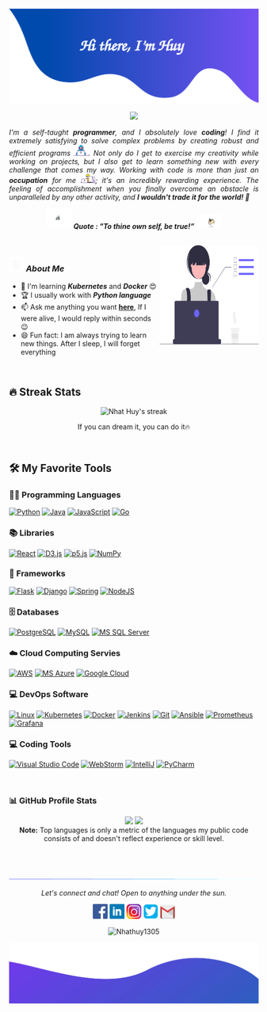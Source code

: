 ![alt text](./images/header.svg)

<p align="center">
  <img src="https://readme-typing-svg.herokuapp.com?lines=Computer+Science+Student;DevOps+Engineer;Cloud%20Enthusiastic;Always%20learning%20new%20things&center=true&width=380&height=45">
</p>

<p align="justify">
  <em>
	  I'm a self-taught <b>programmer</b>, and I absolutely love <b>coding</b>! I find it extremely satisfying to solve complex problems by creating robust and efficient programs <img src="./images/Developer.gif" width="30px">. Not only do I get to exercise my creativity while working on projects, but I also get to learn something new with every challenge that comes my way. Working with code is more than just an <b>occupation</b> for me <img src="./images/Designer.gif" width="30px">; it's an incredibly rewarding experience. The feeling of accomplishment when you finally overcome an obstacle is unparalleled by any other activity, and <b>I wouldn't trade it for the world! </b> ️🥇
  </em> 
  <br>
</p>
<p align="center">
	<img src="./images/dog_2.gif" width="50" /> <b><i>Quote : "To thine own self, be true!”</i></b> <img src="./images/dog_1.gif" width="50" />
</p>

<br>

<img align="right" width=200px height=200px alt="side_sticker" src="./images/profile_dev.svg" />

### <img src="./images/stats.gif" width="30px"> ***About Me***

* 🌱 I'm learning ***Kubernetes*** and ***Docker*** 😍
* 🏆 I usually work with ***Python language***
* 📫 Ask me anything you want [**here**](https://github.com/Nhathuy1305/Nhathuy1305/issues), If I were alive, I would reply within seconds 😉
* 😄 Fun fact: I am always trying to learn new things. After I sleep, I will forget everything

<br>

## 🔥 Streak Stats
<p align="center">
    <img title="🔥 Burn like HUY" alt="Nhat Huy's streak" src="https://github-readme-streak-stats.herokuapp.com/?user=Nhathuy1305&theme=monokai-metallian&hide_border=true"/>
  <p align="center"> If you can dream it, you can do it🔥 </p>
</p>

<br>

## 🛠️ My Favorite Tools

### 👨‍💻 Programming Languages
<p>
     <a href="https://github.com/search?q=user%3ANhatHuy1305+is%3Arepo+language%3Apython"><img alt="Python" src="https://img.shields.io/badge/Python%20-%2314354C.svg?logo=python&logoColor=white"></a>	
    <a href="https://github.com/search?q=user%3ANhatHuy1305+is%3Arepo+language%3Ajava"><img alt="Java" src="https://img.shields.io/badge/Java-%23007396.svg?logo=openjdk&logoColor=white"></a>
    <a href="https://github.com/search?q=user%3ANhatHuy1305+is%3Arepo+language%3Ajavascript"><img alt="JavaScript" src="https://img.shields.io/badge/JavaScript%20-grey.svg?logo=javascript&logoColor=white"></a>
    <a href="https://github.com/search?q=user%3ANhatHuy1305+is%3Arepo+language%3Ago"><img alt="Go" src="https://img.shields.io/badge/Golang-%23430098.svg?logo=go&logoColor=white"></a>
<!--     <a href="https://github.com/search?q=user%3ANhatHuy1305+is%3Arepo+language%3Acpp"><img alt="C++" src="https://img.shields.io/badge/C++%20-%2400599C.svg?logo=c%2B%2B&logoColor=white"></a> -->
<!--     <a href="https://github.com/search?q=user%3ANhatHuy1305+is%3Arepo+language%3Ahtml"><img alt="HTML" src="https://img.shields.io/badge/HTML%20-%23E34F26.svg?logo=html5&logoColor=white"></a>
    <a href="https://github.com/search?q=user%3ANhatHuy1305+is%3Arepo+language%3Acss"><img alt="CSS" src="https://img.shields.io/badge/CSS%20-%231572B6.svg?logo=css3&logoColor=white"></a> -->
   
<!--     <a href="https://github.com/search?q=user%3ANhatHuy1305+is%3Arepo+language%3Asql"><img alt="SQL" src="https://img.shields.io/badge/SQL%20-%23025E8C.svg?logo=mysql&logoColor=white"></a> -->

### 📚 Libraries

<p>
    <a href="#"><img alt="React" src="https://img.shields.io/badge/React%20-%2321232a.svg?logo=react&logoColor=%2361DAFB"></a>
    <a href="#"><img alt="D3.js" src="https://img.shields.io/badge/D3.js-%2020532a.svg?logo=d3.js&logoColor=white"></a>
    <a href="#"><img alt="p5.js" src="https://img.shields.io/badge/p5.js-%23F7DF1E.svg?logo=p5dotjs&logoColor=blue"></a>
    <a href="#"><img alt="NumPy" src="https://img.shields.io/badge/Numpy%20-%23430098.svg?logo=numpy&logoColor=white"></a>
</p>

### 🧰 Frameworks
<p>
    <a href="#"><img alt="Flask" src="https://img.shields.io/badge/Flask%20-%2321232a.svg?logo=flask&logoColor=red"></a>
    <a href="#"><img alt="Django" src="https://img.shields.io/badge/Django%20-blue.svg?logo=django&logoColor=white"></a>
    <a href="#"><img alt="Spring" src="https://img.shields.io/badge/Spring%20-grey.svg?logo=spring&logoColor=%green"></a>
    <a href="https://github.com/search?q=user%3ANhatHuy1305+is%3Arepo+language%3Ajavascript"><img alt="NodeJS" src="https://img.shields.io/badge/Node.js%20-%2343853D.svg?logo=node.js&logoColor=white"></a>
</p>

### 🗄️ Databases

<p>
    <a href="#"><img alt="PostgreSQL" src="https://img.shields.io/badge/PostgreSQL%20-%23430098.svg?logo=postgresql&logoColor=white"></a>
    <a href="#"><img alt="MySQL" src="https://img.shields.io/badge/MySQL-%24430098.svg?logo=mysql&logoColor=white"></a>
    <a href="#"><img alt="MS SQL Server" src="https://img.shields.io/badge/Microsoft%20SQL%20Server-%2300f.svg?logo=microsoftsqlserver&logoColor=white"></a>
</p>

### ☁️ Cloud Computing Servies

<p>
    <a href="#"><img alt="AWS" src="https://img.shields.io/badge/Amazon%20Web%20Services-%23FF9900.svg?logo=amazon-aws&logoColor=white"></a>
    <a href="#"><img alt="MS Azure" src="https://img.shields.io/badge/Microsoft%20Azure%20-%230072C6.svg?logo=microsoftazure&logoColor=white"></a>
    <a href="#"><img alt="Google Cloud" src ="https://img.shields.io/badge/Google%20Cloud%20Platform-%234285F4.svg?logo=google-cloud&logoColor=white"></a>
</p>

### 💻 DevOps Software

<p>
    <a href="#"><img alt="Linux" src="https://img.shields.io/badge/Linux-3333ff?logo=linux&logoColor=white"></a>
    <a href="#"><img alt="Kubernetes" src="https://img.shields.io/badge/Kubernetes%20-%23326ce5.svg?logo=kubernetes&logoColor=white"></a>
    <a href="#"><img alt="Docker" src="https://img.shields.io/badge/docker-cc0066?logo=docker&logoColor=white"></a>
    <a href="#"><img alt="Jenkins" src="https://img.shields.io/badge/Jenkins%20-%25F05033.svg?logo=jenkins&logoColor=white"></a>
    <a href="#"><img alt="Git" src="https://img.shields.io/badge/Git%20-%23F05033.svg?logo=git&logoColor=white"></a>
    <a href="#"><img alt="Ansible" src="https://img.shields.io/badge/Ansible%20-%231A1918.svg?logo=ansible&logoColor=white"></a>
    <a href="#"><img alt="Prometheus" src="https://img.shields.io/badge/Prometheus%20-E6522C?logo=prometheus&logoColor=white"></a>
    <a href="#"><img alt="Grafana" src="https://img.shields.io/badge/Grafana%20-%23F46800.svg?logo=grafana&logoColor=white"></a>
</p>

### 💻 Coding Tools

<p>
    <a href="#"><img alt="Visual Studio Code" src="https://img.shields.io/badge/Visual%20Studio%20Code-0078d7.svg?logo=visual-studio-code&logoColor=white"></a>
    <a href="#"><img alt="WebStorm" src="https://img.shields.io/badge/WebStorm-ff8000.svg?logo=webstorm&logoColor=white"></a>
    <a href="#"><img alt="IntelliJ" src="https://img.shields.io/badge/IntelliJ%20IDEA-4c0099.svg?logo=intellijidea&logoColor=white"></a>
    <a href="#"><img alt="PyCharm" src="https://img.shields.io/badge/PyCharm-ff66ff.svg?logo=pycharm&logoColor=white"></a>
</p>

<br>

### 📊 GitHub Profile Stats

<p align="center">
  <img height="190em" src="https://github-readme-stats-eight-theta.vercel.app/api?username=Nhathuy1305&show_icons=true&count_private=true&theme=react&hide_border=true&bg_color=1F222E&title_color=F85D7F&icon_color=F8D866"/>
  <img height="190em" src="https://github-readme-stats-eight-theta.vercel.app/api/top-langs/?username=Nhathuy1305&layout=compact&langs_count=8&theme=react&hide_border=true&bg_color=1F222E&title_color=F85D7F&icon_color=F8D866"/>
<br>
<b>Note:</b> Top languages is only a metric of the languages my public code consists of and doesn't reflect experience or skill level.
</p>

<br><br>


![divider](./images/divider.gif)

<p align="center">
  <i>Let's connect and chat! Open to anything under the sun.</i>

  <p align="center">
    	<code><a href="https://www.facebook.com/nhhuy.135/"><img width="30px" src="./images/facebook.png" title="Facebook"/></a></code>
	<code><a href="https://www.linkedin.com/in/nhathuy1305/?fbclid=IwAR16BsR6yG_TIjfz-Z7SkDHCdfK6o7qLhlExchUXPwXWwbtrnge8aKQraEY"><img width="30px" src="./images/linkedin.png" title="Linkedin"/></a></code>
	<code><a href="https://www.instagram.com/nhhuy_/"><img width="30px" src="./images/instagram.png" title="Instagram"/></a></code>
	<code><a href="https://twitter.com/Nhathuy1305"><img width="30px" src="./images/twitter.png" title="Twitter"/></a></code>
	<code><a href="mailto:dangnhathuy.work@gmail.com"><img width="30px" src="./images/gmail.png" title="Gmail"/></a></code>
  </p>

  <p align="center">
      <img src="https://komarev.com/ghpvc/?username=Nhathuy1305&label=Profile+Views" alt="Nhathuy1305" />
  </p>
</p>

![alt text](./images/footer.svg)
